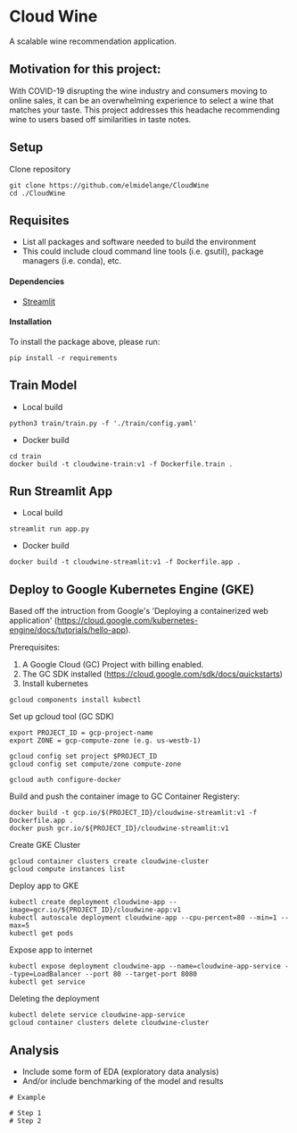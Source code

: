 # Cloud Wine
A scalable wine recommendation application.

## Motivation for this project:
With COVID-19 disrupting the wine industry and consumers moving to online sales, it can be an overwhelming experience to select a wine that matches your taste. This project addresses this headache recommending wine to users based off similarities in taste notes. 

## Setup
Clone repository
```
git clone https://github.com/elmidelange/CloudWine
cd ./CloudWine
```

## Requisites
- List all packages and software needed to build the environment
- This could include cloud command line tools (i.e. gsutil), package managers (i.e. conda), etc.


#### Dependencies

- [Streamlit](streamlit.io)

#### Installation
To install the package above, please run:
```shell
pip install -r requirements
```

<!-- ## Build Environment
- Include instructions of how to launch scripts in the build subfolder
- Build scripts can include shell scripts or python setup.py files
- The purpose of these scripts is to build a standalone environment, for running the code in this repository
- The environment can be for local use, or for use in a cloud environment
- If using for a cloud environment, commands could include CLI tools from a cloud provider (i.e. gsutil from Google Cloud Platform)
```
# Example

# Step 1
# Step 2
``` -->

<!-- ## Configs
- We recommond using either .yaml or .txt for your config files, not .json
- **DO NOT STORE CREDENTIALS IN THE CONFIG DIRECTORY!!**
- If credentials are needed, use environment variables or HashiCorp's [Vault](https://www.vaultproject.io/) -->


<!-- ## Test
- Include instructions for how to run all tests after the software is installed
```
# Example

# Step 1
# Step 2
``` -->

<!-- ## Run Inference
```
# Example

# Step 1
# Step 2
``` -->

## Train Model
- Local build
```
python3 train/train.py -f './train/config.yaml'
```
- Docker build
```
cd train
docker build -t cloudwine-train:v1 -f Dockerfile.train .
```

## Run Streamlit App
- Local build
```
streamlit run app.py
```
- Docker build
```
docker build -t cloudwine-streamlit:v1 -f Dockerfile.app .
```

## Deploy to Google Kubernetes Engine (GKE)
Based off the intruction from Google's 'Deploying a containerized web application' (https://cloud.google.com/kubernetes-engine/docs/tutorials/hello-app).

Prerequisites:
1) A Google Cloud (GC) Project with billing enabled.
2) The GC SDK installed (https://cloud.google.com/sdk/docs/quickstarts)
3) Install kubernetes
```
gcloud components install kubectl
```

Set up gcloud tool (GC SDK)
```
export PROJECT_ID = gcp-project-name
export ZONE = gcp-compute-zone (e.g. us-westb-1)

gcloud config set project $PROJECT_ID
gcloud config set compute/zone compute-zone

gcloud auth configure-docker
```

Build and push the container image to GC Container Registery:
```
docker build -t gcp.io/$(PROJECT_ID}/cloudwine-streamlit:v1 -f Dockerfile.app .
docker push gcr.io/${PROJECT_ID}/cloudwine-streamlit:v1
```

Create GKE Cluster
```
gcloud container clusters create cloudwine-cluster
gcloud compute instances list
```

Deploy app to GKE
```
kubectl create deployment cloudwine-app --image=gcr.io/${PROJECT_ID}/cloudwine-app:v1
kubectl autoscale deployment cloudwine-app --cpu-percent=80 --min=1 --max=5
kubectl get pods
```

Expose app to internet
```
kubectl expose deployment cloudwine-app --name=cloudwine-app-service --type=LoadBalancer --port 80 --target-port 8080
kubectl get service
```

Deleting the deployment
```
kubectl delete service cloudwine-app-service
gcloud container clusters delete cloudwine-cluster
```



## Analysis
- Include some form of EDA (exploratory data analysis)
- And/or include benchmarking of the model and results
```
# Example

# Step 1
# Step 2
```
